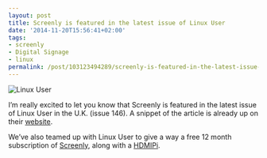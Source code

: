 ```yaml
---
layout: post
title: Screenly is featured in the latest issue of Linux User
date: '2014-11-20T15:56:41+02:00'
tags:
- screenly
- Digital Signage
- linux
permalink: /post/103123494289/screenly-is-featured-in-the-latest-issue-of-linux
---
```

![Linux User](http://78.media.tumblr.com/906800738bbe5c556dbc014a7dbde7f6/tumblr_inline_nfces4YkL41skxjxc.png)

I’m really excited to let you know that Screenly is featured in the latest issue of Linux User in the U.K. (issue 146). A snippet of the article is already up on their [website](http://www.linuxuser.co.uk/news/win-a-hdmipi-screenly).

We’ve also teamed up with Linux User to give a way a free 12 month subscription of [Screenly](http://www.screenlyapp.com), along with a [HDMIPi](http://hdmipi.com/).
